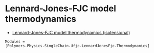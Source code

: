 # Lennard-Jones-FJC model thermodynamics

  * [Lennard-Jones-FJC model thermodynamics (isotensional)](../../../../isotensional)

```@autodocs
Modules = [Polymers.Physics.SingleChain.Ufjc.LennardJonesFjc.Thermodynamics]
```
